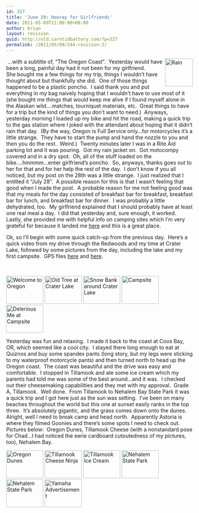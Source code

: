 ```yaml
---
id: 327
title: 'June 29: Hooray for Girlfriends'
date: 2011-05-09T21:00:00+00:00
author: brian
layout: revision
guid: http://old.carotidbattery.com/?p=327
permalink: /2011/05/09/244-revision-2/
---
```

<a title="Photo Sharing" href="http://www.flickr.com/photos/64293054@N00/178195979/"><img style="FLOAT: right" alt="Rain" width="75" height="75" src="http://static.flickr.com/52/178195979\_688953f139\_s.jpg" /></a> &#8230;with a subtitle of, &#8220;The Oregon Coast&#8221;.  Yesterday would have been a long, painful day had it not been for my girlfriend.  She bought me a few things for my trip, things I wouldn&#8217;t have thought about but thankfully she did.  One of those things happened to be a plastic poncho.  I said thank you and put everything in my bag naively hoping that I wouldn&#8217;t have to use most of it (she bought me things that would keep me alive if I found myself alone in the Alaskan wild&#8230;.matches, tourniquet materials, etc.  Great things to have for a trip but the kind of things you don&#8217;t want to need.)  Anyways, yesterday morning I loaded up my bike and hit the road, making a quick trip to the gas station where I joked with the attendant about hoping that it didn&#8217;t rain that day.  (By the way, Oregon is Full Service only&#8230;for motorcycles it&#8217;s a little strange.  They have to start the pump and hand the nozzle to you and then you do the rest.  Weird.)  Twenty minutes later I was in a Rite Aid parking lot and it was pouring.  Got my rain jacket on.  Got motocompy covered and in a dry spot.  Oh, all of the stuff loaded on the bike&#8230;.hmmmm&#8230;enter girlfriend&#8217;s poncho.  So, anyways, thanks goes out to her for that and for her help the rest of the day.  I don&#8217;t know if you all noticed, but my post on the 28th was a little strange.  I just realized that I entitled it &#8220;July 28&#8221;.  A possible reason for this is that I wasn&#8217;t feeling that good when I made the post.  A probable reason for me not feeling good was that my meals for the day consisted of breakfast bar for breakfast, breakfast bar for lunch, and breakfast bar for dinner.  I was probably a little dehydrated, too.  My girlfriend explained that I should probably have at least one real meal a day.  I did that yesterday and, sure enough, it worked.  Lastly, she provided me with helpful info on camping sites which I&#8217;m very grateful for because it landed me <a href="http://www.oregonstateparks.org/park\_201.php">here</a> and this is a great place. <p>Ok, so I&#8217;ll begin with some quick catch-up from the previous day.  Here&#8217;s a quick video from my drive through the Redwoods and my time at Crater Lake, followed by some pictures from the day, including the lake and my first campsite.  GPS files <a href="http://carotidbattery.com/28jun06pt1.htm">here</a> and <a href="http://carotidbattery.com/28jun06pt2.htm">here</a>.</p> <p></p> <p> </p> <p><a title="Photo Sharing" href="http://www.flickr.com/photos/64293054@N00/178406226/"><img alt="Welcome to Oregon" width="100" height="75" src="http://static.flickr.com/58/178406226\_727647a243\_t.jpg" /></a> <a title="Photo Sharing" href="http://www.flickr.com/photos/64293054@N00/178406227/"><img alt="Old Tree at Crater Lake" width="100" height="75" src="http://static.flickr.com/73/178406227\_c398421068\_t.jpg" /></a> <a title="Photo Sharing" href="http://www.flickr.com/photos/64293054@N00/178406229/"><img alt="Snow Bank around Crater Lake" width="100" height="75" src="http://static.flickr.com/68/178406229\_6c38c7d52b\_t.jpg" /></a> <a title="Photo Sharing" href="http://www.flickr.com/ photos/64293054@N00/178406231/"><img alt="Campsite" width="100" height="75" src="http://static.flickr.com/70/178406231\_09366184b3\_t.jpg" /></a> <a title="Photo Sharing" href="http://www.flickr.com/photos/64293054@N00/178406232/"><img alt="Delerious Me at Campsite" width="100" height="75" src="http://static.flickr.com/71/178406232\_3b2849405a\_t.jpg" /></a></p> <p>Yesterday was fun and relaxing.  I made it back to the coast at Coos Bay, OR, which seemed like a cool city.  I stayed there long enough to eat at Quiznos and buy some spandex pants (long story, but my legs were sticking to my waterproof motorcycle pants) and then turned north to head up the Oregon coast.  The coast was beautiful and the drive was easy and comfortable.  I stopped in Tillamook and ate some ice cream which my parents had told me was some of the best around&#8230;and it was.  I checked out their cheesemaking capabilities and they met with my approval.  Grade A, Tillamook.  Well done.  From Tillamook to Nehalem Bay State Park it was a quick trip and I got here just as the sun was setting.  I&#8217;ve been on many beaches throughout the world but this one at sunset easily ranks in the top three.  It&#8217;s absolutely gigantic, and the grass comes down onto the dunes.  Alright, well I need to break camp and head north.  Apparently Astoria is where they filmed Goonies and there&#8217;s some spots I need to check out.  Pictures below:  Oregon Dunes, Tillamook Cheese (with a nonstandard pose for Chad&#8230;I had noticed the eerie cardboard cutoutedness of my pictures, too), Nehalem Bay.</p> <a title="Photo Sharing" href="http://www.flickr.com/photos/64293054@N00/178195980/"><img alt="Oregon Dunes" width="100" height="75" src="http://static.flickr.com/77/178195980\_7c21614fb6\_t.jpg" /></a> <a title="Photo Sharing" href="http://www.flickr.com/photos/64293054@N00/178195981/"><img alt="Tillamook Cheese Ninja" width="100" height="75" src="http://static.flickr.com/74/178195981\_36a6b35160\_t.jpg" /></a> <a title="Photo Sharing" href="http://www.flickr.com/photos/64 293054@N00/178195982/"><img alt="Tillamook Ice Cream" width="100" height="75" src="http://static.flickr.com/52/178195982\_6929053443\_t.jpg" /></a> <a title="Photo Sharing" href="http://www.flickr.com/photos/64293054@N00/178198137/"><img alt="Nehalem State Park" width="100" height="75" src="http://static.flickr.com/78/178198137\_3aa6a833ee\_t.jpg" /></a> <a title="Photo Sharing" href="http://www.flickr.com/photos/64293054@N00/178195984/"><img alt="Nehalem State Park" width="100" height="75" src="http://static.flickr.com/59/178195984\_5cea1e04aa\_t.jpg" /></a> <a title="Photo Sharing" href="http://www.flickr.com/photos/64293054@N00/178198136/"><img alt="Yamaha Advertisement" width="100" height="75" src="http://static.flickr.com/52/178198136\_5f9d4c63aa_t.jpg" /></a>